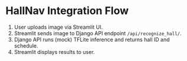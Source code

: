 # HallNav Integration Flow

1. User uploads image via Streamlit UI.
2. Streamlit sends image to Django API endpoint `/api/recognize_hall/`.
3. Django API runs (mock) TFLite inference and returns hall ID and schedule.
4. Streamlit displays results to user.
